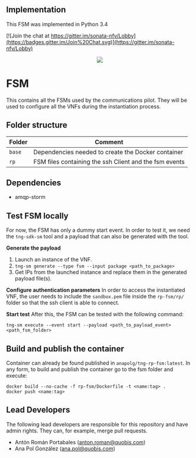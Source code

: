 ## Implementation
This FSM was implemented in Python 3.4

[![Join the chat at https://gitter.im/sonata-nfv/Lobby](https://badges.gitter.im/Join%20Chat.svg)](https://gitter.im/sonata-nfv/Lobby)

<p align="center"><img src="https://github.com/sonata-nfv/tng-communications-pilot/wiki/images/sonata-5gtango-logo-500px.png" /></p>

# FSM
This contains all the FSMs used by the communications pilot. They will be used to configure all the VNFs during the instantiation process.

## Folder structure

| Folder | Comment |
| --- | --- |
| `base` | Dependencies needed to create the Docker container |
| `rp` | FSM files containing the ssh Client and the fsm events |

## Dependencies
* amqp-storm

## Test FSM locally
For now, the FSM has only a dummy start event. In order to test it, we need the `tng-sdk-sm` tool and a payload that can also be generated with the tool.

**Generate the payload**
1. Launch an instance of the VNF.
1. `tng-sm generate --type fsm --input package <path_to_package>`
1. Get IPs from the launched instance and replace them in the generated payload file(s).

**Configure authentication parameters**
In order to access the instantiated VNF, the user needs to include the `sandbox.pem` file inside the `rp-fsm/rp/` folder so that the ssh client is able to connect.

**Start test**
After this, the FSM can be tested with the following command:

`tng-sm execute --event start --payload <path_to_payload_event> <path_fsm_folder>`

## Build and publish the container
Container can already be found published in `anapolg/tng-rp-fsm:latest`. In any form, to build and publish the container go to the fsm folder and execute:

```
docker build --no-cache -f rp-fsm/Dockerfile -t <name:tag> .
docker push <name:tag>
```

## Lead Developers
The following lead developers are responsible for this repository and have admin rights. They can, for example, merge pull requests.

* Antón Román Portabales (anton.roman@quobis.com)
* Ana Pol González (ana.pol@quobis.com)
